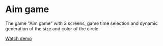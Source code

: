 # Aim game
The game "Aim game" with 3 screens, game time selection and dynamic generation of the size and color of the circle.

[Watch demo](https://evgenywas.github.io/aim-game/)
